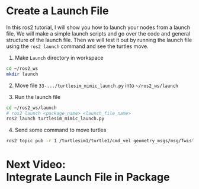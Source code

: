 # Create a Launch File 
In this ros2 tutorial, I will show you how to launch your nodes from a launch file. We will make a simple launch scripts and go over the code and general structure of the launch file. Then we will test it out by running the launch file using the `ros2 launch` command and see the turtles move. 

1. Make `Launch` directory in workspace 
```bash
cd ~/ros2_ws
mkdir launch
```

2. Move file `33-.../turtlesim_mimic_launch.py` into `~/ros2_ws/launch`

3. Run the launch file 
```bash
cd ~/ros2_ws/launch
# ros2 launch <package_name> <launch_file_name>
ros2 launch turtlesim_mimic_launch.py
```

4. Send some command to move turtles
```bash
ros2 topic pub -r 1 /turtlesim1/turtle1/cmd_vel geometry_msgs/msg/Twist "{linear: {x: 2.0, y: 0.0, z: 0.0}, angular: {x: 0.0, y: 0.0, z: -1.8}}"
```

# Next Video:<br>Integrate Launch File in Package